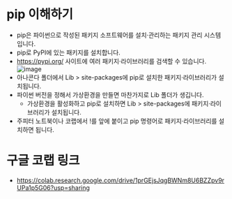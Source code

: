# pip 이해하기
* pip은 파이썬으로 작성된 패키지 소프트웨어를 설치·관리하는 패키지 관리 시스템입니다.
* pip로 PyPI에 있는 패키지를 설치합니다.
* https://pypi.org/ 사이트에 여러 패키지·라이브러리를 검색할 수 있습니다.
![image](https://github.com/jerrytohub/python-ai/assets/127598703/6a1b4397-c2db-495e-9469-3877b975f64a)
* 아나콘다 폴더에서 Lib > site-packages에 pip로 설치한 패키지·라이브러리가 설치됩니다.
* 파이썬 버전을 정해서 가상환경을 만들면 마찬가지로 Lib 폴더가 생깁니다.
  * 가상환경을 활성화하고 pip로 설치하면 Lib > site-packages에 패키지·라이브러리가 설치됩니다.
* 주피터 노트북이나 코랩에서 !를 앞에 붙이고 pip 명령어로 패키지·라이브러리를 설치하면 됩니다.

# 구글 코랩 링크
* https://colab.research.google.com/drive/1prGEjsJqgBWNm8U6BZZpv9rUPa1p5G06?usp=sharing

